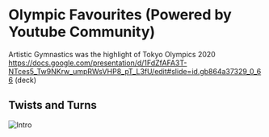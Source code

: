 # Olympic Favourites (Powered by Youtube Community)
Artistic Gymnastics was the highlight of Tokyo Olympics 2020
https://docs.google.com/presentation/d/1FdZfAFA3T-NTces5_Tw9NKrw_umpRWsVHP8_pT_L3fU/edit#slide=id.gb864a37329_0_66 (deck)

## Twists and Turns

![Intro](https://github.com/jiamin-leong/olympicfavourites/blob/olympics_favourites_analysis/olympicsfavourites_0.png)
